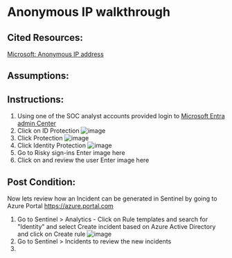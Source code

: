 # Anonymous IP walkthrough

## Cited Resources:
[Microsoft: Anonymous IP address](https://learn.microsoft.com/en-us/azure/active-directory/identity-protection/howto-identity-protection-simulate-risk#anonymous-ip-address) <br />

## Assumptions:

## Instructions:
1. Using one of the SOC analyst accounts provided login to [Microsoft Entra admin Center](https://entra.microsoft.com/)
2. Click on ID Protection
 ![image](https://github.com/Tungsten66/Scenarios/assets/40893034/990318ee-90e1-496b-8597-9a9f9c6cec12)
3. Click Protection
![image](https://github.com/Tungsten66/Scenarios/assets/40893034/62418942-d780-48d5-b5eb-4d9203085d73)
4. Click Identity Protection
![image](https://github.com/Tungsten66/Scenarios/assets/40893034/6e551c2c-19e0-43dc-9752-e5c469269418)
5. Go to Risky sign-ins
Enter image here
6. Click on and review the user
Enter image here



## Post Condition:

Now lets review how an Incident can be generated in Sentinel by going to Azure Portal https://azure.portal.com
1. Go to Sentinel > Analytics - Click on Rule templates and search for "Identity" and select Create incident based on Azure Active Directory and click on Create rule
![image](https://github.com/Tungsten66/Scenarios/assets/40893034/98ad7e32-623f-4840-9d92-722dbd2a5896)
2. Go to Sentinel > Incidents to review the new incidents
3. 

